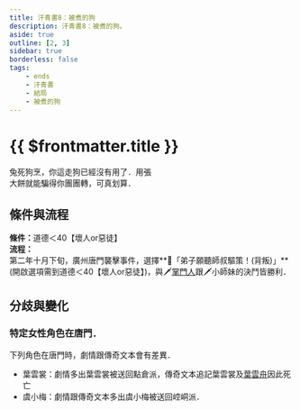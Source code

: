 ```yaml
---
title: 汗青書8：被煮的狗
description: 汗青書8：被煮的狗。
aside: true
outline: [2, 3]
sidebar: true
borderless: false
tags:
    - ends
    - 汗青書
    - 結局
    - 被煮的狗
---
```


# {{ $frontmatter.title }}

<EndBackground no=8 title="被煮的狗">
兔死狗烹，你這走狗已經沒有用了．用張<br>
大餅就能騙得你團團轉，可真划算．<br>
</EndBackground>

## 條件與流程

<b>條件：</b>道德＜40【壞人or惡徒】<br>
<b>流程：</b><br>
第二年十月下旬，廣州唐門襲擊事件，選擇**📖「弟子願聽師叔驅策！(背叛)」**(開啟選項需到道德＜40【壞人or惡徒】)，與🗡️[掌門人](/people/characters/master)跟🗡️<Girl0Icon>小師妹</Girl0Icon>的決鬥皆勝利．

## 分歧與變化

### 特定女性角色在唐門．
下列角色在唐門時，劇情跟傳奇文本會有差異．
+ <Girl2Icon :size="`small`">葉雲裳</Girl2Icon>：劇情多出<Girl2Icon :size="`small`">葉雲裳</Girl2Icon>被送回點倉派，傳奇文本追記<Girl2Icon :size="`small`">葉雲裳</Girl2Icon>及[葉雲舟](/people/characters/special3)因此死亡
+ <Girl3Icon :size="`small`">虞小梅</Girl3Icon>：劇情跟傳奇文本多出<Girl3Icon :size="`small`">虞小梅</Girl3Icon>被送回崆峒派．
